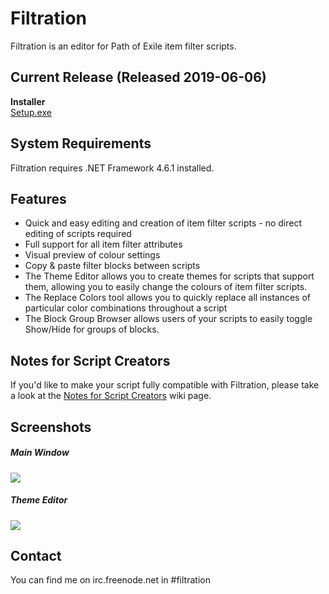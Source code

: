 # Filtration

Filtration is an editor for Path of Exile item filter scripts.

## Current Release (Released 2019-06-06)
<b>Installer</b><br>
<a href="https://github.com/ben-wallis/Filtration/releases/download/1.2.1/Setup.exe">Setup.exe</a>

## System Requirements
Filtration requires .NET Framework 4.6.1 installed.

## Features
* Quick and easy editing and creation of item filter scripts - no direct editing of scripts required
* Full support for all item filter attributes
* Visual preview of colour settings
* Copy & paste filter blocks between scripts
* The Theme Editor allows you to create themes for scripts that support them, allowing you to easily change the colours of item filter scripts.
* The Replace Colors tool allows you to quickly replace all instances of particular color combinations throughout a script
* The Block Group Browser allows users of your scripts to easily toggle Show/Hide for groups of blocks.

## Notes for Script Creators
If you'd like to make your script fully compatible with Filtration, please take a look at the [Notes for Script Creators](https://github.com/ben-wallis/Filtration/wiki/Notes-for-Script-Creators) wiki page.

## Screenshots

##### Main Window
<img src="https://i.imgur.com/d3tKEab.png" />

##### Theme Editor
<img src="https://i.imgur.com/Pi9wds1.png" />

## Contact
You can find me on irc.freenode.net in #filtration
